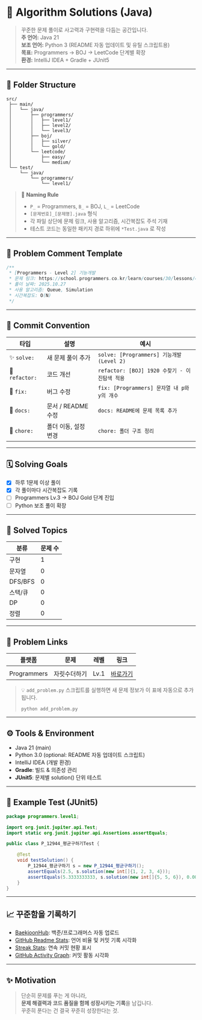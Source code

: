 # 🧠 Algorithm Solutions (Java)

> 꾸준한 문제 풀이로 사고력과 구현력을 다듬는 공간입니다.  
> **주 언어:** Java 21  
> **보조 언어:** Python 3 (README 자동 업데이트 및 유틸 스크립트용)  
> **목표:** Programmers → BOJ → LeetCode 단계별 확장  
> **환경:** IntelliJ IDEA + Gradle + JUnit5

---

## 📂 Folder Structure

```
src/
 ├── main/
 │   └── java/
 │       ├── programmers/
 │       │   ├── level1/
 │       │   ├── level2/
 │       │   └── level3/
 │       ├── boj/
 │       │   ├── silver/
 │       │   └── gold/
 │       └── leetcode/
 │           ├── easy/
 │           └── medium/
 └── test/
     └── java/
         └── programmers/
             └── level1/
```

> 📌 **Naming Rule**
> - `P_` = Programmers, `B_` = BOJ, `L_` = LeetCode
> - `[문제번호]_[문제명].java` 형식
> - 각 파일 상단에 문제 링크, 사용 알고리즘, 시간복잡도 주석 기재
> - 테스트 코드는 동일한 패키지 경로 하위에 `*Test.java` 로 작성
---

## 🧩 Problem Comment Template

```java
/**
 * [Programmers - Level 2] 기능개발
 * 문제 링크: https://school.programmers.co.kr/learn/courses/30/lessons/42586
 * 풀이 날짜: 2025.10.27
 * 사용 알고리즘: Queue, Simulation
 * 시간복잡도: O(N)
 */
```

---

## 🧾 Commit Convention

| 타입 | 설명 | 예시 |
|------|------|------|
| ✨ `solve:` | 새 문제 풀이 추가 | `solve: [Programmers] 기능개발 (Level 2)` |
| 🧩 `refactor:` | 코드 개선 | `refactor: [BOJ] 1920 수찾기 - 이진탐색 적용` |
| 🐛 `fix:` | 버그 수정 | `fix: [Programmers] 문자열 내 p와 y의 개수` |
| 📝 `docs:` | 문서 / README 수정 | `docs: README에 문제 목록 추가` |
| 🚚 `chore:` | 폴더 이동, 설정 변경 | `chore: 폴더 구조 정리` |

---

## 🗓️ Solving Goals
- [x] 하루 1문제 이상 풀이
- [x] 각 풀이마다 시간복잡도 기록
- [ ] Programmers Lv.3 → BOJ Gold 단계 진입
- [ ] Python 보조 풀이 확장

---

## 🧮 Solved Topics

| 분류 | 문제 수 |
|------|------|
| 구현 | 1    |
| 문자열 | 0    |
| DFS/BFS | 0    |
| 스택/큐 | 0    |
| DP | 0    |
| 정렬 | 0    |

---

## 🔗 Problem Links
| 플랫폼 | 문제 | 레벨 | 링크 |
|---------|------|------|------|
|  |  |  |  |
| Programmers | 자릿수더하기 | Lv.1 | [바로가기](https://school.programmers.co.kr/learn/courses/30/lessons/12931) |
> 💡 `add_problem.py` 스크립트를 실행하면 새 문제 정보가 이 표에 자동으로 추가됩니다.
> ```
> python add_problem.py
> ```

---

## ⚙️ Tools & Environment
- Java 21 (main)
- Python 3.0 (optional: README 자동 업데이트 스크립트)
- IntelliJ IDEA (개발 환경)
- **Gradle**: 빌드 & 의존성 관리
- **JUnit5**: 문제별 solution() 단위 테스트

---

## 🧰 Example Test (JUnit5)

```java
package programmers.level1;

import org.junit.jupiter.api.Test;
import static org.junit.jupiter.api.Assertions.assertEquals;

public class P_12944_평균구하기Test {

    @Test
    void testSolution() {
        P_12944_평균구하기 s = new P_12944_평균구하기();
        assertEquals(2.5, s.solution(new int[]{1, 2, 3, 4}));
        assertEquals(5.3333333333, s.solution(new int[]{5, 5, 6}), 0.0001);
    }
}
```

---

## 📈 꾸준함을 기록하기

- [BaekjoonHub](https://github.com/BaekjoonHub/BaekjoonHub): 백준/프로그래머스 자동 업로드
- [GitHub Readme Stats](https://github.com/anuraghazra/github-readme-stats): 언어 비율 및 커밋 기록 시각화
- [Streak Stats](https://github.com/denvercoder1/github-readme-streak-stats): 연속 커밋 현황 표시
- [GitHub Activity Graph](https://github.com/Ashutosh00710/github-readme-activity-graph): 커밋 활동 시각화
---

## ✨ Motivation
> 단순히 문제를 푸는 게 아니라,  
> **문제 해결력과 코드 품질을 함께 성장시키는 기록**을 남깁니다.  
> 꾸준히 푼다는 건 결국 꾸준히 성장한다는 것.
